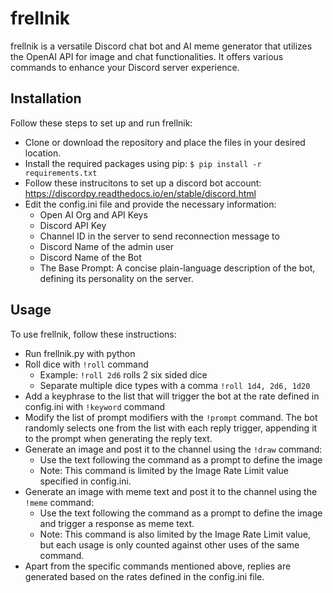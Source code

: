 # frellnik
frellnik is a versatile Discord chat bot and AI meme generator that utilizes the OpenAI API for image and chat functionalities. It offers various commands to enhance your Discord server experience.

## Installation
Follow these steps to set up and run frellnik:
* Clone or download the repository and place the files in your desired location.
* Install the required packages using pip:
```$ pip install -r requirements.txt```
* Follow these instrucitons to set up a discord bot account: https://discordpy.readthedocs.io/en/stable/discord.html
* Edit the config.ini file and provide the necessary information:
  * Open AI Org and API Keys
  * Discord API Key
  * Channel ID in the server to send reconnection message to
  * Discord Name of the admin user
  * Discord Name of the Bot
  * The Base Prompt: A concise plain-language description of the bot, defining its personality on the server.

## Usage
To use frellnik, follow these instructions:
* Run frellnik.py with python
* Roll dice with `!roll` command
  * Example: `!roll 2d6` rolls 2 six sided dice
  * Separate multiple dice types with a comma `!roll 1d4, 2d6, 1d20`
* Add a keyphrase to the list that will trigger the bot at the rate defined in config.ini with `!keyword` command
* Modify the list of prompt modifiers with the `!prompt` command. The bot randomly selects one from the list with each reply trigger, appending it to the prompt when generating the reply text.
* Generate an image and post it to the channel using the `!draw` command:
  * Use the text following the command as a prompt to define the image
  * Note: This command is limited by the Image Rate Limit value specified in config.ini.
* Generate an image with meme text and post it to the channel using the `!meme` command:
  * Use the text following the command as a prompt to define the image and trigger a response as meme text.
  * Note: This command is also limited by the Image Rate Limit value, but each usage is only counted against other uses of the same command.
* Apart from the specific commands mentioned above, replies are generated based on the rates defined in the config.ini file.



